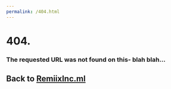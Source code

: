 ```yaml
---
permalink: /404.html
---
```

# 404.
### The requested URL was not found on this- blah blah...
## Back to [RemiixInc.ml](https://remiixinc.ml)
